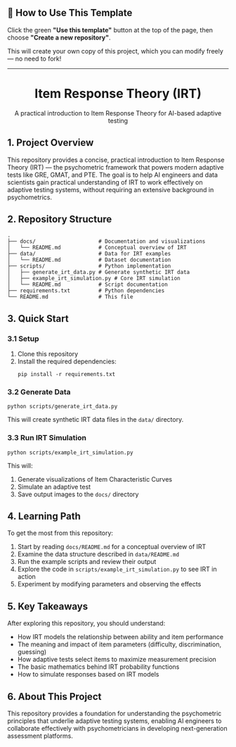## 🧰 How to Use This Template

Click the green **"Use this template"** button at the top of the page, then choose **"Create a new repository"**.

This will create your own copy of this project, which you can modify freely — no need to fork!

---

<!-- <div align="center">
    <img src="figures/logo.png" alt="logo" width="50%">
</div> -->

<h1 align="center">Item Response Theory (IRT)</h1>

<p align="center">A practical introduction to Item Response Theory for AI-based adaptive testing</p>

## 1. Project Overview

This repository provides a concise, practical introduction to Item Response Theory (IRT) — the psychometric framework that powers modern adaptive tests like GRE, GMAT, and PTE. The goal is to help AI engineers and data scientists gain practical understanding of IRT to work effectively on adaptive testing systems, without requiring an extensive background in psychometrics.

## 2. Repository Structure

```
.
├── docs/                    # Documentation and visualizations
│   └── README.md            # Conceptual overview of IRT
├── data/                    # Data for IRT examples
│   └── README.md            # Dataset documentation
├── scripts/                 # Python implementation
│   ├── generate_irt_data.py # Generate synthetic IRT data
│   ├── example_irt_simulation.py # Core IRT simulation
│   └── README.md            # Script documentation
├── requirements.txt         # Python dependencies
└── README.md                # This file
```

## 3. Quick Start

### 3.1 Setup

1. Clone this repository
2. Install the required dependencies:
   ```
   pip install -r requirements.txt
   ```

### 3.2 Generate Data

```
python scripts/generate_irt_data.py
```

This will create synthetic IRT data files in the `data/` directory.

### 3.3 Run IRT Simulation

```
python scripts/example_irt_simulation.py
```

This will:
1. Generate visualizations of Item Characteristic Curves
2. Simulate an adaptive test
3. Save output images to the `docs/` directory

## 4. Learning Path

To get the most from this repository:

1. Start by reading `docs/README.md` for a conceptual overview of IRT
2. Examine the data structure described in `data/README.md`
3. Run the example scripts and review their output
4. Explore the code in `scripts/example_irt_simulation.py` to see IRT in action
5. Experiment by modifying parameters and observing the effects

## 5. Key Takeaways

After exploring this repository, you should understand:

- How IRT models the relationship between ability and item performance
- The meaning and impact of item parameters (difficulty, discrimination, guessing)
- How adaptive tests select items to maximize measurement precision
- The basic mathematics behind IRT probability functions
- How to simulate responses based on IRT models

## 6. About This Project

This repository provides a foundation for understanding the psychometric principles that underlie adaptive testing systems, enabling AI engineers to collaborate effectively with psychometricians in developing next-generation assessment platforms.

